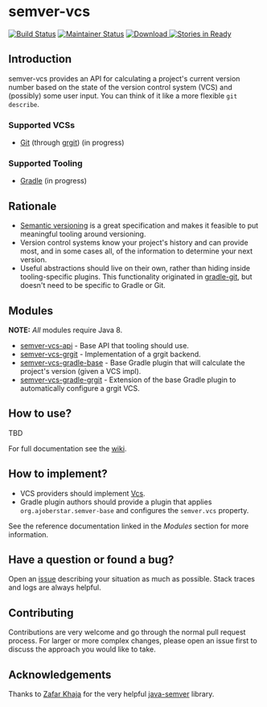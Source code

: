 # semver-vcs

[![Build Status](https://travis-ci.org/ajoberstar/semver-vcs.png?branch=master)](https://travis-ci.org/ajoberstar/semver-vcs)
[![Maintainer Status](http://stillmaintained.com/ajoberstar/semver-vcs.png)](http://stillmaintained.com/ajoberstar/semver-vcs)
[ ![Download](https://api.bintray.com/packages/ajoberstar/libraries/org.ajoberstar%3Asemver-vcs/images/download.svg) ](https://bintray.com/ajoberstar/semver-vcs/org.ajoberstar%3Asemver-vcs/_latestVersion)
[![Stories in Ready](https://badge.waffle.io/ajoberstar/semver-vcs.png?label=ready&title=Ready)](https://waffle.io/ajoberstar/semver-vcs)

## Introduction

semver-vcs provides an API for calculating a project's current version number based
on the state of the version control system (VCS) and (possibly) some user input. You
can think of it like a more flexible `git describe`.

### Supported VCSs

* [Git](http://git-scm.com/) (through [grgit](https://github.com/ajoberstar/grgit)) (in progress)

### Supported Tooling

* [Gradle](http://gradle.org/) (in progress)

## Rationale

- [Semantic versioning](http://semver.org) is a great specification and makes it
feasible to put meaningful tooling around versioning.
- Version control systems know your project's history and can provide most, and
in some cases all, of the information to determine your next version.
- Useful abstractions should live on their own, rather than hiding inside tooling-specific
plugins. This functionality originated in [gradle-git](https://github.com/ajoberstar/gradle-git),
but doesn't need to be specific to Gradle or Git.

## Modules

**NOTE:** *All* modules require Java 8.

- [semver-vcs-api](http://ajoberstar.org/semver-vcs/docs/semver-vcs-api/javadoc) - Base API that tooling should use.
- [semver-vcs-grgit](http://ajoberstar.org/semver-vcs/docs/semver-vcs-grgit/groovydoc) - Implementation of a grgit backend.
- [semver-vcs-gradle-base](http://ajoberstar.org/semver-vcs/docs/semver-vcs-gradle-base/groovydoc) - Base Gradle plugin that
will calculate the project's version (given a VCS impl).
- [semver-vcs-gradle-grgit](http://ajoberstar.org/semver-vcs/docs/semver-gradle-grgit/groovydoc) - Extension of the base Gradle plugin to automatically configure a grgit VCS.

## How to use?

TBD

For full documentation see the [wiki](https://github.com/ajoberstar/semver-vcs/wiki).

## How to implement?

* VCS providers should implement [Vcs](http://ajoberstar.org/semver-vcs/docs/semver-vcs-api/javadoc/org/ajoberstar/semver/vcs/Vcs.html).
* Gradle plugin authors should provide a plugin that applies `org.ajoberstar.semver-base` and configures the `semver.vcs` property.

See the reference documentation linked in the *Modules* section for more information.

## Have a question or found a bug?

Open an [issue](https://github.com/ajoberstar/semver-vcs/issues) describing your
situation as much as possible. Stack traces and logs are always helpful.

## Contributing

Contributions are very welcome and go through the normal pull request process.
For larger or more complex changes, please open an issue first to discuss the
approach you would like to take.

## Acknowledgements

Thanks to [Zafar Khaja](https://github.com/zafarkhaja) for the very helpful
[java-semver](https://github.com/zafarkhaja/java-semver) library.
